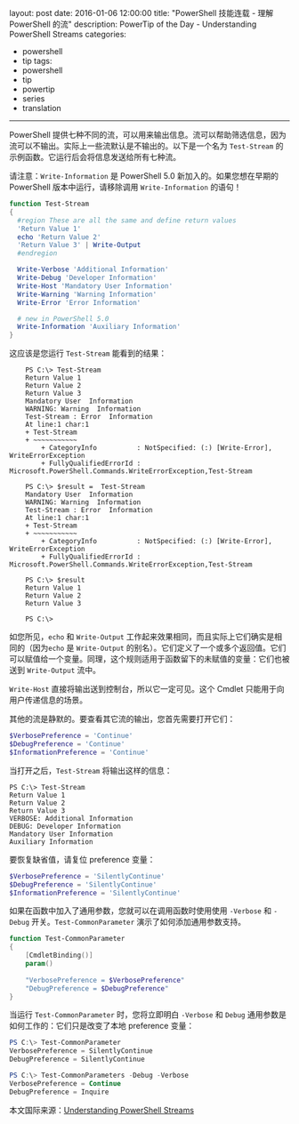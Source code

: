 layout: post
date: 2016-01-06 12:00:00
title: "PowerShell 技能连载 - 理解 PowerShell 的流"
description: PowerTip of the Day - Understanding PowerShell Streams
categories:
- powershell
- tip
tags:
- powershell
- tip
- powertip
- series
- translation
---
PowerShell 提供七种不同的流，可以用来输出信息。流可以帮助筛选信息，因为流可以不输出。实际上一些流默认是不输出的。以下是一个名为 `Test-Stream` 的示例函数。它运行后会将信息发送给所有七种流。

请注意：`Write-Information` 是 PowerShell 5.0 新加入的。如果您想在早期的 PowerShell 版本中运行，请移除调用 `Write-Information` 的语句！

```powershell
function Test-Stream
{
  #region These are all the same and define return values
  'Return Value 1'
  echo 'Return Value 2'
  'Return Value 3' | Write-Output
  #endregion

  Write-Verbose 'Additional Information'
  Write-Debug 'Developer Information'
  Write-Host 'Mandatory User Information'
  Write-Warning 'Warning Information'
  Write-Error 'Error Information'

  # new in PowerShell 5.0
  Write-Information 'Auxiliary Information' 
}
```

这应该是您运行 `Test-Stream` 能看到的结果：

```shell
    PS C:\> Test-Stream
    Return Value 1
    Return Value 2
    Return Value 3
    Mandatory User  Information
    WARNING: Warning  Information
    Test-Stream : Error  Information
    At line:1 char:1
    + Test-Stream
    + ~~~~~~~~~~~
        + CategoryInfo          : NotSpecified: (:) [Write-Error],  WriteErrorException
        + FullyQualifiedErrorId : Microsoft.PowerShell.Commands.WriteErrorException,Test-Stream 
     
    PS C:\> $result =  Test-Stream
    Mandatory User  Information
    WARNING: Warning  Information
    Test-Stream : Error  Information
    At line:1 char:1
    + Test-Stream
    + ~~~~~~~~~~~
        + CategoryInfo          : NotSpecified: (:) [Write-Error],  WriteErrorException
        + FullyQualifiedErrorId :  Microsoft.PowerShell.Commands.WriteErrorException,Test-Stream 
     
    PS C:\> $result
    Return Value 1
    Return Value 2
    Return Value 3
     
    PS C:\>
```

如您所见，`echo` 和 `Write-Output` 工作起来效果相同，而且实际上它们确实是相同的（因为`echo` 是 `Write-Output` 的别名）。它们定义了一个或多个返回值。它们可以赋值给一个变量。同理，这个规则适用于函数留下的未赋值的变量：它们也被送到 `Write-Output` 流中。

`Write-Host` 直接将输出送到控制台，所以它一定可见。这个 Cmdlet 只能用于向用户传递信息的场景。

其他的流是静默的。要查看其它流的输出，您首先需要打开它们：

```powershell
$VerbosePreference = 'Continue'
$DebugPreference = 'Continue'
$InformationPreference = 'Continue'
```

当打开之后，`Test-Stream` 将输出这样的信息：

```shell
PS C:\> Test-Stream
Return Value 1
Return Value 2
Return Value 3
VERBOSE: Additional Information
DEBUG: Developer Information
Mandatory User Information
Auxiliary Information 
```

要恢复缺省值，请复位 preference 变量：

```powershell
$VerbosePreference = 'SilentlyContinue'
$DebugPreference = 'SilentlyContinue'
$InformationPreference = 'SilentlyContinue'
```


如果在函数中加入了通用参数，您就可以在调用函数时使用使用 `-Verbose` 和 `-Debug` 开关。`Test-CommonParameter` 演示了如何添加通用参数支持。

```powershell
function Test-CommonParameter
{
    [CmdletBinding()]
    param()
    
    "VerbosePreference = $VerbosePreference"
    "DebugPreference = $DebugPreference"
}
```

当运行 `Test-CommonParameter` 时，您将立即明白 `-Verbose` 和 `Debug` 通用参数是如何工作的：它们只是改变了本地 preference 变量：

```powershell
PS C:\> Test-CommonParameter
VerbosePreference = SilentlyContinue
DebugPreference = SilentlyContinue

PS C:\> Test-CommonParameters -Debug -Verbose
VerbosePreference = Continue
DebugPreference = Inquire
```

<!--more-->
本文国际来源：[Understanding PowerShell Streams](http://community.idera.com/powershell/powertips/b/tips/posts/understanding-powershell-streams)
